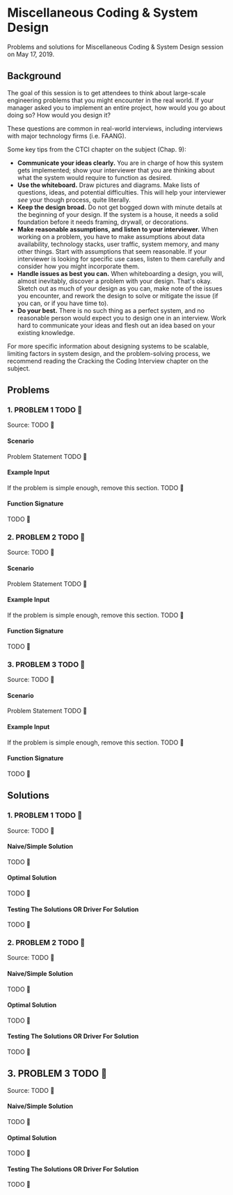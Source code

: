 # Miscellaneous Coding & System Design

Problems and solutions for Miscellaneous Coding & System Design session on May 17, 2019.

## Background

The goal of this session is to get attendees to think about large-scale 
engineering problems that you might encounter in the real world. If your 
manager asked you to implement an entire project, how would you go about 
doing so? How would you design it?

These questions are common in real-world interviews, including interviews 
with major technology firms (i.e. FAANG). 

Some key tips from the CTCI chapter on the subject (Chap. 9):

- **Communicate your ideas clearly.** You are in charge of how this 
  system gets implemented; show your interviewer that you are thinking 
  about what the system would require to function as desired.
- **Use the whiteboard.** Draw pictures and diagrams. Make lists of 
  questions, ideas, and potential difficulties. This will help your 
  interviewer _see_ your though process, quite literally.
- **Keep the design broad.** Do not get bogged down with minute details 
  at the beginning of your design. If the system is a house, it needs 
  a solid foundation before it needs framing, drywall, or decorations.
- **Make reasonable assumptions, and listen to your interviewer.** When 
  working on a problem, you have to make assumptions about data availability, 
  technology stacks, user traffic, system memory, and many other things. 
  Start with assumptions that seem reasonable. If your interviewer is 
  looking for specific use cases, listen to them carefully and consider 
  how you might incorporate them.
- **Handle issues as best you can.** When whiteboarding a design, you 
  will, almost inevitably, discover a problem with your design. That's 
  okay. Sketch out as much of your design as you can, make note of the 
  issues you encounter, and rework the design to solve or mitigate the 
  issue (if you can, or if you have time to).
- **Do your best.** There is no such thing as a perfect system, and no 
  reasonable person would expect you to design one in an interview. Work 
  hard to communicate your ideas and flesh out an idea based on your 
  existing knowledge.

For more specific information about designing systems to be scalable, 
limiting factors in system design, and the problem-solving process, 
we recommend reading the Cracking the Coding Interview chapter on the 
subject.

## Problems

### 1. PROBLEM 1 TODO :bug:

Source: TODO :bug:

#### Scenario

Problem Statement TODO :bug:

#### Example Input

If the problem is simple enough, remove this section. TODO :bug:

#### Function Signature

TODO :bug:

### 2. PROBLEM 2 TODO :bug:

Source: TODO :bug:

#### Scenario

Problem Statement TODO :bug:

#### Example Input

If the problem is simple enough, remove this section. TODO :bug:

#### Function Signature

TODO :bug:

### 3. PROBLEM 3 TODO :bug:

Source: TODO :bug:

#### Scenario

Problem Statement TODO :bug:

#### Example Input

If the problem is simple enough, remove this section. TODO :bug:

#### Function Signature

TODO :bug:

## Solutions

### 1. PROBLEM 1 TODO :bug:

Source: TODO :bug:

#### Naive/Simple Solution

TODO :bug:

#### Optimal Solution

TODO :bug:

#### Testing The Solutions OR Driver For Solution

TODO :bug:

### 2. PROBLEM 2 TODO :bug:

Source: TODO :bug:

#### Naive/Simple Solution

TODO :bug:

#### Optimal Solution

TODO :bug:

#### Testing The Solutions OR Driver For Solution

TODO :bug:

## 3. PROBLEM 3 TODO :bug:

Source: TODO :bug:

#### Naive/Simple Solution 

TODO :bug:

#### Optimal Solution

TODO :bug:

#### Testing The Solutions OR Driver For Solution

TODO :bug:


